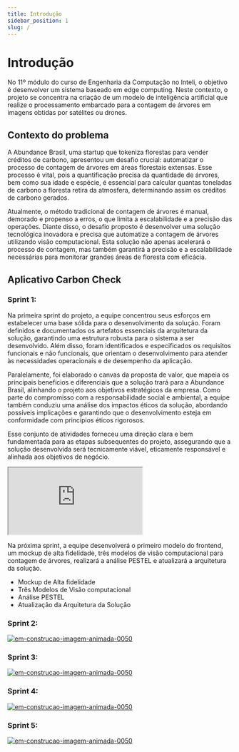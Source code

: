 ```yaml
---
title: Introdução
sidebar_position: 1
slug: /
---
```


# Introdução

No 11º módulo do curso de Engenharia da Computação no Inteli, o objetivo é desenvolver um sistema baseado em edge computing. Neste contexto, o projeto se concentra na criação de um modelo de inteligência artificial que realize o processamento embarcado para a contagem de árvores em imagens obtidas por satélites ou drones.


## Contexto do problema
A Abundance Brasil, uma startup que tokeniza florestas para vender créditos de carbono, apresentou um desafio crucial: automatizar o processo de contagem de árvores em áreas florestais extensas. Esse processo é vital, pois a quantificação precisa da quantidade de árvores, bem como sua idade e espécie, é essencial para calcular quantas toneladas de carbono a floresta retira da atmosfera, determinando assim os créditos de carbono gerados.

Atualmente, o método tradicional de contagem de árvores é manual, demorado e propenso a erros, o que limita a escalabilidade e a precisão das operações. Diante disso, o desafio proposto é desenvolver uma solução tecnológica inovadora e precisa que automatize a contagem de árvores utilizando visão computacional. Esta solução não apenas acelerará o processo de contagem, mas também garantirá a precisão e a escalabilidade necessárias para monitorar grandes áreas de floresta com eficácia.

## Aplicativo Carbon Check


### Sprint 1:
Na primeira sprint do projeto, a equipe concentrou seus esforços em estabelecer uma base sólida para o desenvolvimento da solução. Foram definidos e documentados os artefatos essenciais da arquitetura da solução, garantindo uma estrutura robusta para o sistema a ser desenvolvido. Além disso, foram identificados e especificados os requisitos funcionais e não funcionais, que orientam o desenvolvimento para atender às necessidades operacionais e de desempenho da aplicação.

Paralelamente, foi elaborado o canvas da proposta de valor, que mapeia os principais benefícios e diferenciais que a solução trará para a Abundance Brasil, alinhando o projeto aos objetivos estratégicos da empresa. Como parte do compromisso com a responsabilidade social e ambiental, a equipe também conduziu uma análise dos impactos éticos da solução, abordando possíveis implicações e garantindo que o desenvolvimento esteja em conformidade com princípios éticos rigorosos.

Esse conjunto de atividades forneceu uma direção clara e bem fundamentada para as etapas subsequentes do projeto, assegurando que a solução desenvolvida será tecnicamente viável, eticamente responsável e alinhada aos objetivos de negócio.


  <iframe loading="lazy" 
    src="https:&#x2F;&#x2F;www.canva.com&#x2F;design&#x2F;DAGN1EEVGi4&#x2F;3kOlr4tTnaYxJ2PeKHPedQ&#x2F;view?embed" allowfullscreen="allowfullscreen" allow="fullscreen">
  </iframe>

Na próxima sprint, a equipe desenvolverá o primeiro modelo do frontend, um mockup de alta fidelidade, três modelos de visão computacional para contagem de árvores, realizará a análise PESTEL e atualizará a arquitetura da solução.

- Mockup de Alta fidelidade
- Três Modelos de Visão computacional
- Análise PESTEL
- Atualização da Arquitetura da Solução 

### Sprint 2:

<a href="https://www.imagensanimadas.com/cat-em-construcao-695.htm"><img src="https://www.imagensanimadas.com/data/media/695/em-construcao-imagem-animada-0050.gif" border="0" alt="em-construcao-imagem-animada-0050" /></a>

### Sprint 3:

<a href="https://www.imagensanimadas.com/cat-em-construcao-695.htm"><img src="https://www.imagensanimadas.com/data/media/695/em-construcao-imagem-animada-0050.gif" border="0" alt="em-construcao-imagem-animada-0050" /></a>

### Sprint 4:

<a href="https://www.imagensanimadas.com/cat-em-construcao-695.htm"><img src="https://www.imagensanimadas.com/data/media/695/em-construcao-imagem-animada-0050.gif" border="0" alt="em-construcao-imagem-animada-0050" /></a>

### Sprint 5:

<a href="https://www.imagensanimadas.com/cat-em-construcao-695.htm"><img src="https://www.imagensanimadas.com/data/media/695/em-construcao-imagem-animada-0050.gif" border="0" alt="em-construcao-imagem-animada-0050" /></a>
